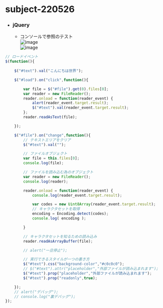 # subject-220526

- ### jQuery
  - コンソールで参照のテスト\
  ![image](https://user-images.githubusercontent.com/1501327/170398540-55ee26ad-728a-4873-867d-f690634e7284.png)\
  ![image](https://user-images.githubusercontent.com/1501327/170398578-ba6dbfcb-1d01-4b8e-aa19-c914150da529.png)

```js
// ロードイベント
$(function(){
  
    $("#text").val("こんにちは世界");

    $("#load").on("click",function(){

        var file = $("#file").get(0).files[0];
        var reader = new FileReader();
        reader.onload = function(reader_event) {
            alert(reader_event.target.result);
            $("#text").val(reader_event.target.result);
        };
        reader.readAsText(file);

    });

    $("#file").on("change",function(){
        // テキストエリアをクリア
        $("#text").val("");

        // ファイルオブジェクト
        var file = this.files[0];
        console.log(file);

        // ファイルを読み込む為のオブジェクト
        var reader = new FileReader();
        console.log(reader);

        reader.onload = function(reader_event) {
            console.log(reader_event.target.result);

            var codes = new Uint8Array(reader_event.target.result);
            // キャラクタセットを取得
            encoding = Encoding.detect(codes);
            console.log( encoding );

        }

        // キャラクタセットを知るための読み込み
        reader.readAsArrayBuffer(file);

        // alert("一旦停止");

        // 実行できるスタイルが一つの書き方
        $("#text").css("background-color","#c0c0c0");
        // $("#text").attr("placeholder","外部ファイルが読み込まれます");
        $("#text").prop("placeholder","外部ファイルが読み込まれます");
        $("#text").prop("readonly",true);

    });
    // alert("デバッグ");
    // console.log("裏デバッグ");
});
```
